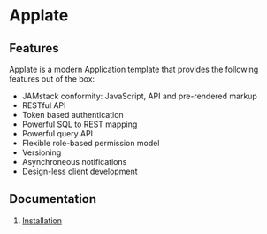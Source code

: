 # Applate

## Features

Applate is a modern Application template that provides the following features out of the box:

* JAMstack conformity: JavaScript, API and pre-rendered markup 
* RESTful API
* Token based authentication
* Powerful SQL to REST mapping
* Powerful query API
* Flexible role-based permission model 
* Versioning
* Asynchroneous notifications
* Design-less client development

## Documentation

1. [Installation](Installation.md)